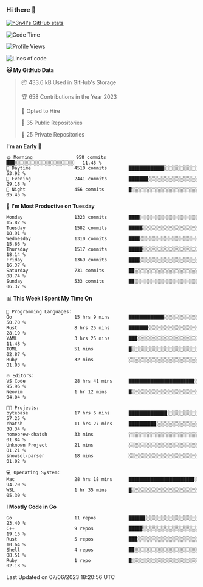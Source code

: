 ### Hi there 👋

[![h3n4l's GitHub stats](https://github-readme-stats.vercel.app/api?username=h3n4l&count_private=true&show_icons=true&theme=radical)](https://github.com/h3n4l/github-readme-stats)

<!--START_SECTION:waka-->
![Code Time](http://img.shields.io/badge/Code%20Time-1%2C289%20hrs%2024%20mins-blue)

![Profile Views](http://img.shields.io/badge/Profile%20Views-2-blue)

![Lines of code](https://img.shields.io/badge/From%20Hello%20World%20I%27ve%20Written-3.4%20million%20lines%20of%20code-blue)

**🐱 My GitHub Data** 

> 📦 433.6 kB Used in GitHub's Storage 
 > 
> 🏆 658 Contributions in the Year 2023
 > 
> 💼 Opted to Hire
 > 
> 📜 35 Public Repositories 
 > 
> 🔑 25 Private Repositories 
 > 
**I'm an Early 🐤** 

```text
🌞 Morning                958 commits         ███░░░░░░░░░░░░░░░░░░░░░░   11.45 % 
🌆 Daytime                4510 commits        █████████████░░░░░░░░░░░░   53.92 % 
🌃 Evening                2441 commits        ███████░░░░░░░░░░░░░░░░░░   29.18 % 
🌙 Night                  456 commits         █░░░░░░░░░░░░░░░░░░░░░░░░   05.45 % 
```
📅 **I'm Most Productive on Tuesday** 

```text
Monday                   1323 commits        ████░░░░░░░░░░░░░░░░░░░░░   15.82 % 
Tuesday                  1582 commits        █████░░░░░░░░░░░░░░░░░░░░   18.91 % 
Wednesday                1310 commits        ████░░░░░░░░░░░░░░░░░░░░░   15.66 % 
Thursday                 1517 commits        █████░░░░░░░░░░░░░░░░░░░░   18.14 % 
Friday                   1369 commits        ████░░░░░░░░░░░░░░░░░░░░░   16.37 % 
Saturday                 731 commits         ██░░░░░░░░░░░░░░░░░░░░░░░   08.74 % 
Sunday                   533 commits         ██░░░░░░░░░░░░░░░░░░░░░░░   06.37 % 
```


📊 **This Week I Spent My Time On** 

```text
💬 Programming Languages: 
Go                       15 hrs 9 mins       █████████████░░░░░░░░░░░░   50.70 % 
Rust                     8 hrs 25 mins       ███████░░░░░░░░░░░░░░░░░░   28.19 % 
YAML                     3 hrs 25 mins       ███░░░░░░░░░░░░░░░░░░░░░░   11.48 % 
TOML                     51 mins             █░░░░░░░░░░░░░░░░░░░░░░░░   02.87 % 
Ruby                     32 mins             ░░░░░░░░░░░░░░░░░░░░░░░░░   01.83 % 

🔥 Editors: 
VS Code                  28 hrs 41 mins      ████████████████████████░   95.96 % 
Neovim                   1 hr 12 mins        █░░░░░░░░░░░░░░░░░░░░░░░░   04.04 % 

🐱‍💻 Projects: 
bytebase                 17 hrs 6 mins       ██████████████░░░░░░░░░░░   57.25 % 
chatsh                   11 hrs 27 mins      ██████████░░░░░░░░░░░░░░░   38.34 % 
homebrew-chatsh          33 mins             ░░░░░░░░░░░░░░░░░░░░░░░░░   01.84 % 
Unknown Project          21 mins             ░░░░░░░░░░░░░░░░░░░░░░░░░   01.21 % 
snowsql-parser           18 mins             ░░░░░░░░░░░░░░░░░░░░░░░░░   01.02 % 

💻 Operating System: 
Mac                      28 hrs 18 mins      ████████████████████████░   94.70 % 
WSL                      1 hr 35 mins        █░░░░░░░░░░░░░░░░░░░░░░░░   05.30 % 
```

**I Mostly Code in Go** 

```text
Go                       11 repos            ██████░░░░░░░░░░░░░░░░░░░   23.40 % 
C++                      9 repos             █████░░░░░░░░░░░░░░░░░░░░   19.15 % 
Rust                     5 repos             ███░░░░░░░░░░░░░░░░░░░░░░   10.64 % 
Shell                    4 repos             ██░░░░░░░░░░░░░░░░░░░░░░░   08.51 % 
Ruby                     1 repo              █░░░░░░░░░░░░░░░░░░░░░░░░   02.13 % 
```




 Last Updated on 07/06/2023 18:20:56 UTC
<!--END_SECTION:waka-->

